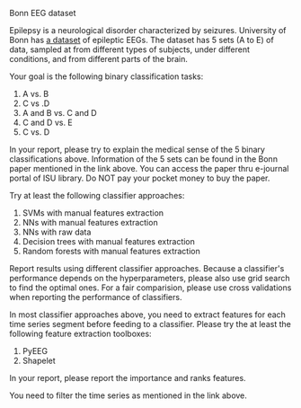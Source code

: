 Bonn EEG dataset

Epilepsy is a neurological disorder characterized by seizures. 
University of Bonn has [a dataset](http://epileptologie-bonn.de/cms/front_content.php?idcat=193&lang=3) of epileptic EEGs. 
The dataset has 5 sets (A to E) of data, sampled at from different types of subjects, under different conditions, and from different parts of the brain. 

Your goal is the following binary classification tasks:
1. A vs. B
2. C vs .D
3. A and B vs. C and D
4. C and D vs. E 
5. C vs.  D

In your report, please try to explain the medical sense of the 5 binary classifications above. Information of the 5 sets can be found in the Bonn paper mentioned in the link above. You can access the paper thru e-journal portal of ISU library. Do NOT pay your pocket money to buy the paper. 

Try at least the following classifier approaches: 
1. SVMs with manual features extraction
2. NNs with manual features extraction
3. NNs with raw data
3. Decision trees with manual features extraction
4. Random forests with manual features extraction

Report results using different classifier approaches. Because a classifier's performance depends on the hyperparameters, please also use grid search to find the optimal ones. For a fair comparision, please use cross validations when reporting the performance of classifiers. 

In most classifier approaches above, you need to extract features for each time series segment before feeding to a classifier. Please try the at least the following feature extraction toolboxes: 
1. PyEEG
2. Shapelet 

In your report, please report the importance and ranks features. 

You need to filter the time series as mentioned in the link above. 
